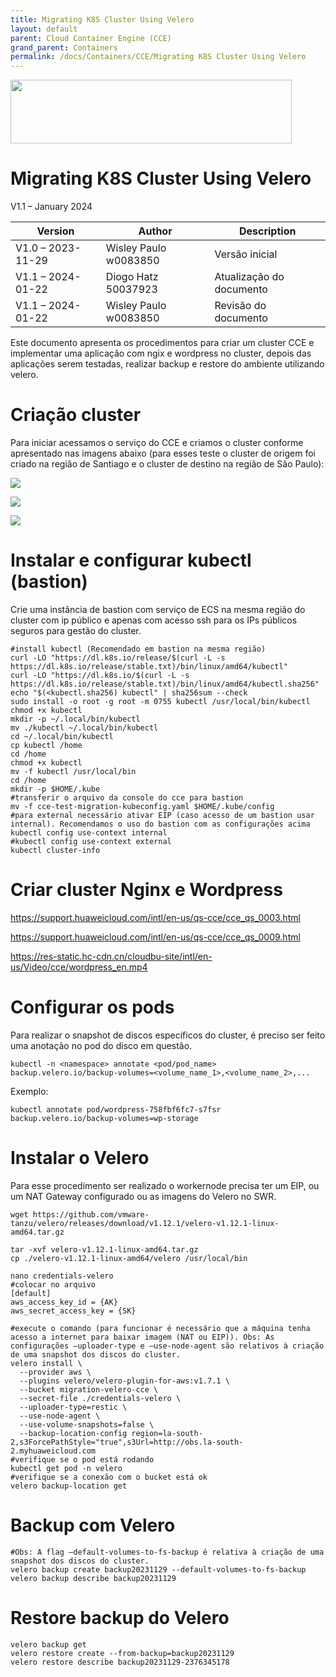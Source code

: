 ```yaml
---
title: Migrating K8S Cluster Using Velero
layout: default
parent: Cloud Container Engine (CCE)
grand_parent: Containers
permalink: /docs/Containers/CCE/Migrating K8S Cluster Using Velero
---
```

<img width="450px" height="102px" src="https://console-static.huaweicloud.com/static/authui/20210202115135/public/custom/images/logo-en.svg">

# Migrating K8S Cluster Using Velero

V1.1 – January 2024

| **Version**       | **Author**            | **Description**          |
| ----------------- | --------------------- | ------------------------ |
| V1.0 – 2023-11-29 | Wisley Paulo w0083850 | Versão inicial           |
| V1.1 – 2024-01-22 | Diogo Hatz 50037923   | Atualização do documento |
| V1.1 – 2024-01-22 | Wisley Paulo w0083850 | Revisão do documento     |

Este documento apresenta os procedimentos para criar um cluster CCE e
implementar uma aplicação com ngix e wordpress no cluster, depois das
aplicações serem testadas, realizar backup e restore do ambiente
utilizando velero.

# Criação cluster
    
Para iniciar acessamos o serviço do CCE e criamos o cluster conforme apresentado nas imagens abaixo (para esses teste o cluster de origem foi criado na região de Santiago e o cluster de destino na região de São Paulo):

![](/huaweicloud-knowledge-base/assets/images/CCE-Migrating-K8S-Using-Velero/media/image3.png)

![](/huaweicloud-knowledge-base/assets/images/CCE-Migrating-K8S-Using-Velero/media/image4.png)

![](/huaweicloud-knowledge-base/assets/images/CCE-Migrating-K8S-Using-Velero/media/image5.png)

# Instalar e configurar kubectl (bastion)

Crie uma instância de bastion com serviço de ECS na mesma região do
cluster com ip público e apenas com acesso ssh para os IPs públicos
seguros para gestão do cluster.

```shell
#install kubectl (Recomendado em bastion na mesma região)
curl -LO "https://dl.k8s.io/release/$(curl -L -s https://dl.k8s.io/release/stable.txt)/bin/linux/amd64/kubectl"
curl -LO "https://dl.k8s.io/$(curl -L -s https://dl.k8s.io/release/stable.txt)/bin/linux/amd64/kubectl.sha256"
echo "$(<kubectl.sha256) kubectl" | sha256sum --check
sudo install -o root -g root -m 0755 kubectl /usr/local/bin/kubectl
chmod +x kubectl
mkdir -p ~/.local/bin/kubectl
mv ./kubectl ~/.local/bin/kubectl
cd ~/.local/bin/kubectl
cp kubectl /home
cd /home
chmod +x kubectl
mv -f kubectl /usr/local/bin
cd /home
mkdir -p $HOME/.kube
#transferir o arquivo da console do cce para bastion
mv -f cce-test-migration-kubeconfig.yaml $HOME/.kube/config
#para external necessário ativar EIP (caso acesso de um bastion usar internal). Recomendamos o uso do bastion com as configurações acima
kubectl config use-context internal
#kubectl config use-context external
kubectl cluster-info
```

# Criar cluster Nginx e Wordpress

<https://support.huaweicloud.com/intl/en-us/qs-cce/cce_qs_0003.html>

<https://support.huaweicloud.com/intl/en-us/qs-cce/cce_qs_0009.html>

<https://res-static.hc-cdn.cn/cloudbu-site/intl/en-us/Video/cce/wordpress_en.mp4>

# Configurar os pods

Para realizar o snapshot de discos específicos do cluster, é preciso ser
feito uma anotação no pod do disco em questão.

```shell
kubectl -n <namespace> annotate <pod/pod_name> backup.velero.io/backup-volumes=<volume_name_1>,<volume_name_2>,...
```

Exemplo:

```shell
kubectl annotate pod/wordpress-758fbf6fc7-s7fsr backup.velero.io/backup-volumes=wp-storage
```

# Instalar o Velero

Para esse procedimento ser realizado o workernode precisa ter um EIP, ou
um NAT Gateway configurado ou as imagens do Velero no SWR.

```shell
wget https://github.com/vmware-tanzu/velero/releases/download/v1.12.1/velero-v1.12.1-linux-amd64.tar.gz

tar -xvf velero-v1.12.1-linux-amd64.tar.gz
cp ./velero-v1.12.1-linux-amd64/velero /usr/local/bin

nano credentials-velero
#colocar no arquivo
[default]
aws_access_key_id = {AK}
aws_secret_access_key = {SK}

#execute o comando (para funcionar é necessário que a máquina tenha acesso a internet para baixar imagem (NAT ou EIP)). Obs: As configurações –uploader-type e –use-node-agent são relativos à criação de uma snapshot dos discos do cluster.
velero install \
  --provider aws \
  --plugins velero/velero-plugin-for-aws:v1.7.1 \
  --bucket migration-velero-cce \
  --secret-file ./credentials-velero \
  --uploader-type=restic \
  --use-node-agent \
  --use-volume-snapshots=false \
  --backup-location-config region=la-south-2,s3ForcePathStyle="true",s3Url=http://obs.la-south-2.myhuaweicloud.com
#verifique se o pod está rodando 
kubectl get pod -n velero
#verifique se a conexão com o bucket está ok
velero backup-location get
```

# Backup com Velero

```shell
#Obs: A flag –default-volumes-to-fs-backup é relativa à criação de uma snapshot dos discos do cluster.
velero backup create backup20231129 --default-volumes-to-fs-backup
velero backup describe backup20231129
```

# Restore backup do Velero

```shell
velero backup get
velero restore create --from-backup=backup20231129
velero restore describe backup20231129-2376345178
```


